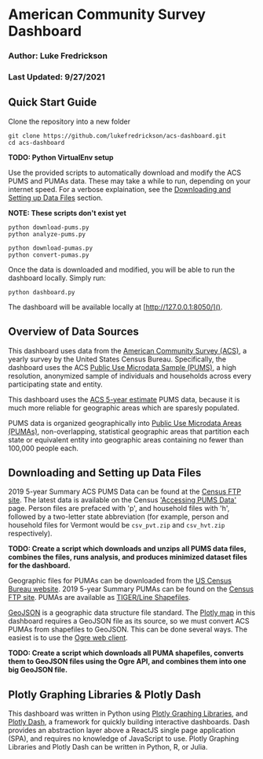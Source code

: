# American Community Survey Dashboard
### Author: Luke Fredrickson
### Last Updated: 9/27/2021

## Quick Start Guide

Clone the repository into a new folder

```shell
git clone https://github.com/lukefredrickson/acs-dashboard.git
cd acs-dashboard
```

**TODO: Python VirtualEnv setup**

Use the provided scripts to automatically download and modify the ACS PUMS and PUMAs data. These may take a while to run, depending on your internet speed. For a verbose explaination, see the [Downloading and Setting up Data Files](#downloading-and-setting-up-data-files) section.

**NOTE: These scripts don't exist yet**

```shell
python download-pums.py
python analyze-pums.py
```
```shell
python download-pumas.py
python convert-pumas.py
```

Once the data is downloaded and modified, you will be able to run the dashboard locally. Simply run:

```shell
python dashboard.py
```

The dashboard will be available locally at [http://127.0.0.1:8050/]().

## Overview of Data Sources

This dashboard uses data from the [American Community Survey (ACS)](https://www.census.gov/programs-surveys/acs), a yearly survey by the United States Census Bureau. Specifically, the dashboard uses the ACS [Public Use Microdata Sample (PUMS)](https://www.census.gov/programs-surveys/acs/microdata.html), a high resolution, anonymized sample of individuals and households across every participating state and entity. 

This dashboard uses the [ACS 5-year estimate](https://www.census.gov/data/developers/data-sets/acs-5year.html) PUMS data, because it is much more reliable for geographic areas which are sparesly populated.

PUMS data is organized geographically into [Public Use Microdata Areas (PUMAs)](https://www.census.gov/programs-surveys/geography/guidance/geo-areas/pumas.html), non-overlapping, statistical geographic areas that partition each state or equivalent entity into geographic areas containing no fewer than 100,000 people each.

## Downloading and Setting up Data Files

2019 5-year Summary ACS PUMS Data can be found at the [Census FTP site](https://www2.census.gov/programs-surveys/acs/data/pums/2019/5-Year/). The latest data is available on the Census ['Accessing PUMS Data'](https://www.census.gov/programs-surveys/acs/microdata/access.html) page. Person files are prefaced with 'p', and household files with 'h', followed by a two-letter state abbreviation (for example, person and household files for Vermont would be `csv_pvt.zip` and `csv_hvt.zip` respectively).

**TODO: Create a script which downloads and unzips all PUMS data files, combines the files, runs analysis, and produces minimized dataset files for the dashboard.**

Geographic files for PUMAs can be downloaded from the [US Census Bureau website](https://www.census.gov/geographies/mapping-files/time-series/geo/tiger-line-file.html). 2019 5-year Summary PUMAs can be found on the [Census FTP site](https://www2.census.gov/geo/tiger/TIGER2019/PUMA/). PUMAs are available as [TIGER/Line Shapefiles](https://en.wikipedia.org/wiki/Topologically_Integrated_Geographic_Encoding_and_Referencing).

[GeoJSON](https://geojson.org/) is a geographic data structure file standard. The [Plotly map](https://plotly.com/python/mapbox-county-choropleth/) in this dashboard requires a GeoJSON file as its source, so we must convert ACS PUMAs from shapefiles to GeoJSON. This can be done several ways. The easiest is to use the [Ogre web client](https://ogre.adc4gis.com/).

**TODO: Create a script which downloads all PUMA shapefiles, converts them to GeoJSON files using the Ogre API, and combines them into one big GeoJSON file.**

## Plotly Graphing Libraries & Plotly Dash

This dashboard was written in Python using [Plotly Graphing Libraries](https://plotly.com/graphing-libraries/), and [Plotly Dash](https://dash.plotly.com/), a framework for quickly building interactive dashboards. Dash provides an abstraction layer above a ReactJS single page application (SPA), and requires no knowledge of JavaScript to use. Plotly Graphing Libraries and Plotly Dash can be written in Python, R, or Julia.